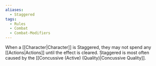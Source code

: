 ```yaml
---
aliases:
  - Staggered
tags:
  - Rules
  - Combat
  - Combat-Modifiers
---
```

When a [[Character|Character]] is Staggered, they may not spend any [[Actions|Actions]] until the effect is cleared. Staggered is most often caused by the [[Concussive (Active) (Quality)|Concussive Quality]].